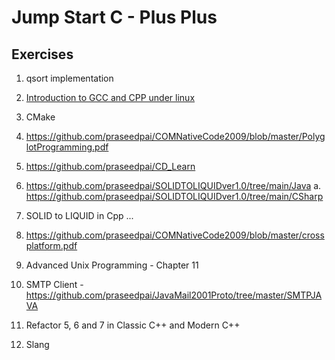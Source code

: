 # Jump Start C - Plus Plus

## Exercises

1. qsort implementation
2. [Introduction to GCC and CPP under linux](https://github.com/praseedpai/COMNativeCode2009/blob/master/GCCCPP.pdf)
3. CMake
4. <https://github.com/praseedpai/COMNativeCode2009/blob/master/PolyglotProgramming.pdf>
5. <https://github.com/praseedpai/CD_Learn>
6. <https://github.com/praseedpai/SOLIDTOLIQUIDver1.0/tree/main/Java>
    a. <https://github.com/praseedpai/SOLIDTOLIQUIDver1.0/tree/main/CSharp> 
7. SOLID to LIQUID in Cpp
    ...

8. <https://github.com/praseedpai/COMNativeCode2009/blob/master/crossplatform.pdf>
9. Advanced Unix Programming - Chapter 11
10. SMTP Client - <https://github.com/praseedpai/JavaMail2001Proto/tree/master/SMTPJAVA>
11. Refactor 5, 6 and 7 in Classic C++ and Modern C++
12. Slang
